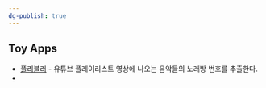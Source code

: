 ```yaml
---
dg-publish: true
---
```


## Toy Apps
- [플리불러](/app-introduction/pleebula) - 유튜브 플레이리스트 영상에 나오는 음악들의 노래방 번호를 추출한다. 
- 
